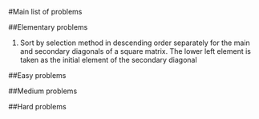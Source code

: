 #Main list of problems

##Elementary problems
1. Sort by selection method in descending order separately for the main and secondary diagonals of a square matrix. The lower left element is taken as the initial element of the secondary diagonal


##Easy problems


##Medium problems


##Hard problems